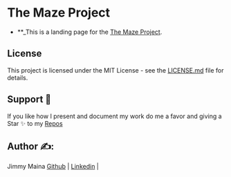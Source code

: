 # The Maze Project 
* **_This is a landing page for the [The Maze Project](https://github.com/elyse502/The-Maze-Project). 

## License
This project is licensed under the MIT License - see the [LICENSE.md](LICENSE) file for details.

## Support 🎉
If you like how I present and document my work do me a favor and giving a Star ✨ to my [Repos](https://github.com/jimal254?tab=repositories) 

## Author ✍️:
Jimmy Maina [Github](https://github.com/jimal254) | [Linkedin](https://www.linkedin.com/in/jimmymaina) | 


